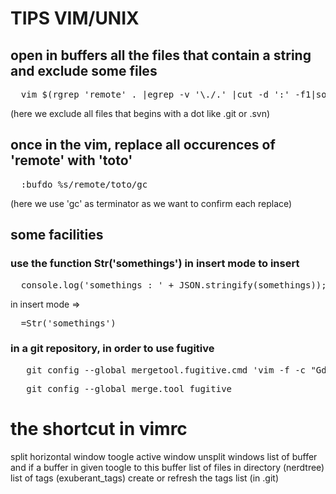 # TIPS VIM/UNIX

## open in buffers all the files that contain a string and exclude some files

<pre>
  vim $(rgrep 'remote' . |egrep -v '\./.' |cut -d ':' -f1|sort -u)
</pre>

(here we exclude all files that begins with a dot like .git or .svn)

## once in the vim, replace all occurences of 'remote' with 'toto'

<pre>
  :bufdo %s/remote/toto/gc
</pre>

(here we use 'gc' as terminator as we want to confirm each replace)

## some facilities

### use the function Str('somethings') in insert mode to insert

<pre>
  console.log('somethings : ' + JSON.stringify(somethings));
</pre>

in insert mode => 

<pre>
  <c-R>=Str('somethings')<enter>
</pre>

### in a git repository, in order to use fugitive  

<pre>
   git config --global mergetool.fugitive.cmd 'vim -f -c "Gdiff" "$MERGED"'
</pre>

<pre>
   git config --global merge.tool fugitive
</pre>

# the shortcut in vimrc

<F2> split horizontal window
<F3> toogle active window
<F4> unsplit windows
<F5> list of buffer and if a buffer in given toogle to this buffer
<F7> list of files in directory (nerdtree)
<F8> list of tags (exuberant_tags)
<F9> create or refresh the tags list (in .git)

